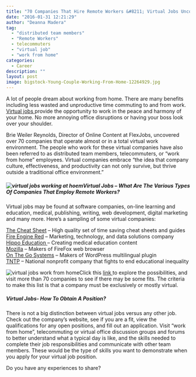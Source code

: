 ```yaml
---
title: "70 Companies That Hire Remote Workers &#8211; Virtual Jobs Uncovered"
date: "2016-01-31 12:21:29"
author: "Deanna Madera"
tag:
  - "distributed team members"
  - "Remote Workers"
  - telecommuters
  - "virtual job"
  - "work from home"
categories:
  - Career
description: ""
layout: post
image: bigstock-Young-Couple-Working-From-Home-12264929.jpg
---
```


A lot of people dream about working from home. There are many benefits including less wasted and unproductive time commuting to and from work. [Virtual jobs ](http://moderntips.com/the-virtual-office-and-why-youre-missing-out)provide the opportunity to work in the peace and harmony of your home. No more annoying office disruptions or having your boss look over your shoulder.

Brie Weiler Reynolds, Director of Online Content at FlexJobs, uncovered over 70 companies that operate almost or in a total virtual work environment. The people who work for these virtual companies have also been referred to as distributed team members, telecommuters, or “work from home” employees. Virtual companies embrace “the idea that company culture, effectiveness, and productivity can not only survive, but thrive outside a traditional office environment.”

##### ![virtual jobs working at hoem](/posts/bigstock-Mother-working-in-home-office-94483265.jpg)Virtual Jobs – What Are The Various Types Of Companies That Employ Remote Workers?

Virtual jobs may be found at software companies, on-line learning and education, medical, publishing, writing, web development, digital marketing and many more. Here’s a sampling of some virtual companies:

[The Cheat Sheet](http://www.cheatsheet.com/jobs/?ref=FL) – High quality set of time saving cheat sheets and guides  
[Fire Engine Red](http://fire-engine-red.com/about/) – Marketing, technology, and data solutions company  
[Hippo Education ](http://www.careers.hippoed.com/)– Creating medical education content  
[Mozilla](https://careers.mozilla.org/en-US/) – Makers of FireFox web browser  
[On The Go Systems](https://www.onthegosystems.com/jobs/) – Makers of WordPress multilingual plugin  
[TNTP](http://tntp.org/join) – National nonprofit company that fights to end educational inequality

![virtual jobs work from home](/posts/bigstock-Portrait-of-businesswoman-work-50270465.jpg)Click this [link ](https://www.flexjobs.com/blog/post/76-virtual-companies-and-distributed-teams/)to explore the possibilities, and visit more than 70 companies to see if there may be some fits. The criteria to make this list is that a company must be exclusively or mostly virtual.

##### Virtual Jobs- How To Obtain A Position?

There is not a big distinction between virtual jobs versus any other job. Check out the company’s website, see if you are a fit, view the qualifications for any open positions, and fill out an application. Visit “work from home”, telecommuting or virtual office discussion groups and forums to better understand what a typical day is like, and the skills needed to complete their job responsibilities and communicate with other team members. These would be the type of skills you want to demonstrate when you apply for your virtual job position.

Do you have any experiences to share?
